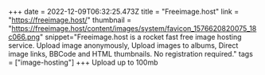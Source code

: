 +++
date = 2022-12-09T06:32:25.473Z
title = "Freeimage.host"
link = "https://freeimage.host/"
thumbnail = "https://freeimage.host/content/images/system/favicon_1576620820075_18c066.png"
snippet="Freeimage.host is a rocket fast free image hosting service. Upload image anonymously, Upload images to albums, Direct image links, BBCode and HTML thumbnails. No registration required."
tags = ["image-hosting"]
+++
Upload up to 100mb
